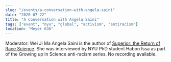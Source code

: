 ```yaml
---
slug: "/events/a-conversation-with-angela-saini"
date: "2020-07-22"
title: "A Conversation with Angela Saini"
tags: ["event", "nyu", "global", "activism", "antiracism"]
location: "Meyer 636"
---
```

Moderator: Wei Ji Ma
Angela Saini is the author of [Superior: the Return of Race Science](https://www.amazon.com/Superior-Return-Science-Angela-Saini/dp/0807076910). She was interviewed by NYU PhD student Habon Issa as part of the Growing up in Science anti-racism series. No recording available.